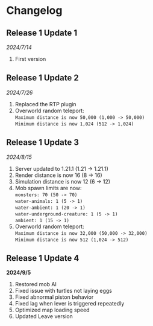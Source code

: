 # Changelog

## Release 1 Update 1
*2024/7/14*  
1. First version

## Release 1 Update 2
*2024/7/26*  
1. Replaced the RTP plugin  
2. Overworld random teleport:  
   `Maximum distance is now 50,000 (1,000 -> 50,000)`  
   `Minimum distance is now 1,024 (512 -> 1,024)`  

## Release 1 Update 3
*2024/8/15*  
1. Server updated to 1.21.1 (1.21 -> 1.21.1)   
2. Render distance is now 16 (8 -> 16)  
3. Simulation distance is now 12 (6 -> 12)  
4. Mob spawn limits are now:  
   `monsters: 70 (50 -> 70)`  
   `water-animals: 1 (5 -> 1)`  
   `water-ambient: 1 (20 -> 1)`  
   `water-underground-creature: 1 (5 -> 1)`  
   `ambient: 1 (15 -> 1)`  
5. Overworld random teleport:  
   `Maximum distance is now 32,000 (50,000 -> 32,000)`  
   `Minimum distance is now 512 (1,024 -> 512)`  

## Release 1 Update 4
**2024/9/5**  
1. Restored mob AI  
2. Fixed issue with turtles not laying eggs  
3. Fixed abnormal piston behavior  
4. Fixed lag when lever is triggered repeatedly  
5. Optimized map loading speed  
6. Updated Leave version  